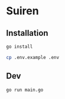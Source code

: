 # Suiren

## Installation

```bash
go install

cp .env.example .env
```

## Dev

```bash
go run main.go
```